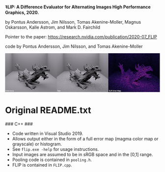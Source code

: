 **ꟻLIP: A Difference Evaluator for Alternating Images
High Performance Graphics, 2020.**

by Pontus Andersson, Jim Nilsson, Tomas Akenine-Moller, Magnus Oskarsson, Kalle Astrom, and Mark D. Fairchild

Pointer to the paper: https://research.nvidia.com/publication/2020-07_FLIP

code by Pontus Andersson, Jim Nilsson, and Tomas Akenine-Moller

![Example image](README.png)

# Original README.txt

\#\#\# C++ \#\#\#

- Code written in Visual Studio 2019.
- Allows output either in the form of a full error map (magma color map or grayscale) or histogram.
- See `flip.exe -help` for usage instructions.
- Input images are assumed to be in sRGB space and in the [0,1] range.
- Pooling code is contained in `pooling.h`.
- FLIP is contained in `FLIP.cpp`.
